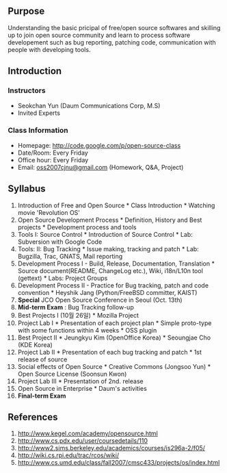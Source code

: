 ## Purpose ##
Understanding the basic pricipal of free/open source softwares and skilling up to join open source community and learn to process software developement such as bug reporting, patching code, communication with people with developing tools.

## Introduction ##
### Instructors ###
  * Seokchan Yun (Daum Communications Corp, M.S)
  * Invited Experts

### Class Information ###
  * Homepage:  http://code.google.com/p/open-source-class
  * Date/Room: Every Friday
  * Office hour: Every Friday
  * Email: oss2007cjnu@gmail.com (Homework, Q&A, Project)

## Syllabus ##
  1. Introduction of Free and Open Source
    * Class Introduction
    * Watching movie 'Revolution OS'
  1. Open Source Development Process
    * Definition, History and Best projects
    * Development process and tools
  1. Tools I: Source Control
    * Introduction of Source Control
    * Lab: Subversion with Google Code
  1. Tools: II: Bug Tracking
    * Issue making, tracking and patch
    * Lab: Bugzilla, Trac, GNATS, Mail reporting
  1. Development Process I - Build, Release, Documentation, Translation
    * Source document(README, ChangeLog etc.), Wiki, i18n/L10n tool (gettext)
    * Labs: Project Groups
  1. Development Process II - Practice for Bug tracking, patch and code convention
    * Heyshik Jang (Python/FreeBSD committer, KAIST)
  1. **Special** JCO Open Source Conference in Seoul (Oct. 13th)
  1. **Mid-term Exam** : Bug Tracking follow-up
  1. Best Projects I  (10월 26일)
    * Mozilla Project
  1. Project Lab I
    * Presentation of each project plan
    * Simple proto-type with some functions within 4 weeks
    * OSS plugin
  1. Best Project II
    * Jeungkyu Kim (OpenOffice Korea)
    * Seoungjae Cho (KDE Korea)
  1. Project Lab II
    * Presentation of each bug tracking and patch
    * 1st release of source
  1. Social effects of Open Source
    * Creative Commons (Jongsoo Yun)
    * Open Source License (Soonsun Kwon)
  1. Project Lab III
    * Presentation of 2nd. release
  1. Open Source in Enterprise
    * Daum's activities
  1. **Final-term Exam**

## References ##
  1. http://www.kegel.com/academy/opensource.html
  1. http://www.cs.pdx.edu/user/coursedetails/110
  1. http://www2.sims.berkeley.edu/academics/courses/is296a-2/f05/
  1. http://wiki.cs.rpi.edu/trac/rcos/wiki/
  1. http://www.cs.umd.edu/class/fall2007/cmsc433/projects/os/index.html
